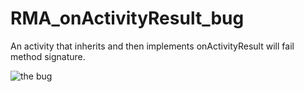 # RMA_onActivityResult_bug
An activity that inherits and then implements onActivityResult will fail method signature.

![the bug](http://i.imgur.com/NKcAb7m.png)

